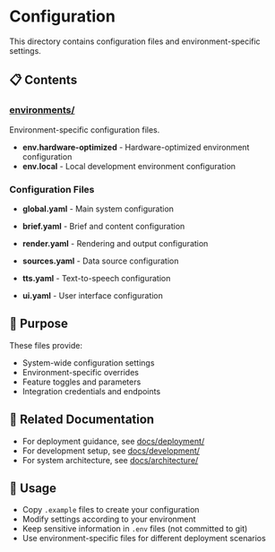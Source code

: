 # Configuration

This directory contains configuration files and environment-specific settings.

## 📋 Contents

### [environments/](./environments/)
Environment-specific configuration files.

- **env.hardware-optimized** - Hardware-optimized environment configuration
- **env.local** - Local development environment configuration

### Configuration Files
- **global.yaml** - Main system configuration

- **brief.yaml** - Brief and content configuration
- **render.yaml** - Rendering and output configuration
- **sources.yaml** - Data source configuration
- **tts.yaml** - Text-to-speech configuration
- **ui.yaml** - User interface configuration

## 🎯 Purpose

These files provide:
- System-wide configuration settings
- Environment-specific overrides
- Feature toggles and parameters
- Integration credentials and endpoints

## 🔗 Related Documentation

- For deployment guidance, see [docs/deployment/](../docs/deployment/)
- For development setup, see [docs/development/](../docs/development/)
- For system architecture, see [docs/architecture/](../docs/architecture/)

## 📝 Usage

- Copy `.example` files to create your configuration
- Modify settings according to your environment
- Keep sensitive information in `.env` files (not committed to git)
- Use environment-specific files for different deployment scenarios
